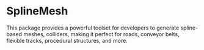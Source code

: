 # SplineMesh
This package provides a powerful toolset for developers to generate spline-based meshes, colliders, making it perfect for roads, conveyor belts, flexible tracks, procedural structures, and more.
